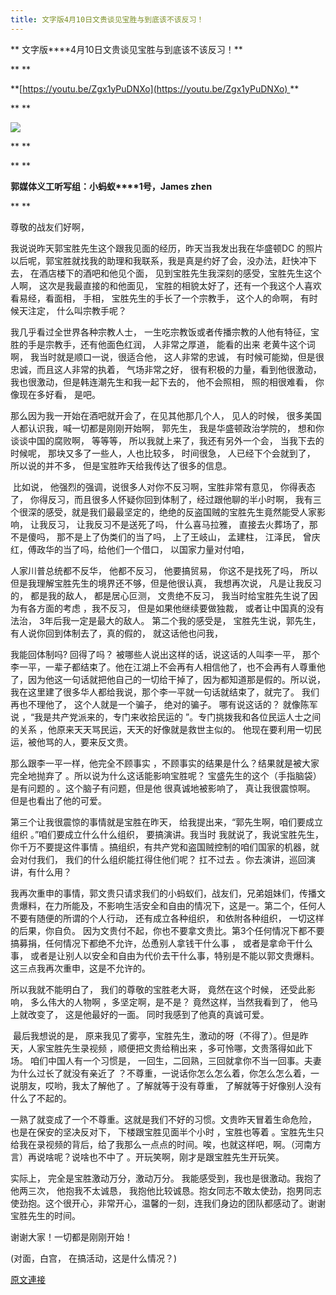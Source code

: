 ```yaml
---
title: 文字版4月10日文贵谈见宝胜与到底该不该反习！
---
```


**
文字版****4月10日文贵谈见宝胜与到底该不该反习！**



**
**



**[https://youtu.be/Zgx1yPuDNXo](https://youtu.be/Zgx1yPuDNXo) **



**
**


[![](https://4.bp.blogspot.com/-BCIpQWTpMNg/Ws0jdTw6cOI/AAAAAAAAC6s/mtu30gFwqH430WGueZmzEg6KrSYH558sQCLcBGAs/s400/0410-1.PNG)](https://4.bp.blogspot.com/-BCIpQWTpMNg/Ws0jdTw6cOI/AAAAAAAAC6s/mtu30gFwqH430WGueZmzEg6KrSYH558sQCLcBGAs/s1600/0410-1.PNG)


**
**



**
**



**郭媒体义工听写组：小蚂蚁****1号，James zhen**



**
**



尊敬的战友们好啊，








我说说昨天郭宝胜先生这个跟我见面的经历，昨天当我发出我在华盛顿DC 的照片以后呢，郭宝胜就找我的助理和我联系，我是真是约好了会，没办法，赶快冲下去， 在酒店楼下的酒吧和他见个面， 见到宝胜先生我深刻的感受，宝胜先生这个人啊， 这次是我最直接的和他面见， 宝胜的相貌太好了，还有一个我这个人喜欢看易经，看面相， 手相， 宝胜先生的手长了一个宗教手， 这个人的命啊， 有时候天注定， 什么叫宗教手呢？








我几乎看过全世界各种宗教人士， 一生吃宗教饭或者传播宗教的人他有特征，宝胜的手是宗教手，还有他面色红润， 人非常之厚道， 能看的出来 老黄牛这个词啊， 我当时就是顺口一说，很适合他， 这人非常的忠诚， 有时候可能拗，但是很忠诚，而且这人非常的执着， 气场非常之好， 很有积极的力量，看到他很激动， 我也很激动，但是韩连潮先生和我一起下去的， 他不会照相， 照的相很难看， 你像现在多好看， 是吧。








那么因为我一开始在酒吧就开会了，在见其他那几个人， 见人的时候， 很多美国人都认识我，喊一切都是刚刚开始啊， 郭先生， 我是华盛顿政治学院的， 想和你谈谈中国的腐败啊， 等等等， 所以我就上来了，我还有另外一个会， 当我下去的时候呢， 那块又多了一些人，人也比较多， 时间很急， 人已经下个会就到了， 所以说的并不多， 但是宝胜昨天给我传达了很多的信息。








 比如说， 他强烈的强调，说很多人对你不反习啊，宝胜非常有意见， 你得表态了， 你得反习，而且很多人怀疑你回到体制了，经过跟他聊的半小时啊， 我有三个很深的感受，就是我们最最坚定的，绝绝的反盗国贼的宝胜先生竟然能受人家影响， 让我反习， 让我反习不是送死了吗， 什么喜马拉雅， 直接去火葬场了，那不是傻吗， 那不是上了伪类们的当了吗， 上了王岐山， 孟建柱， 江泽民， 曾庆红，傅政华的当了吗，给他们一个借口， 以国家力量对付咱，








人家川普总统都不反华， 他都不反习， 他要搞贸易， 你这不是找死了吗， 所以但是我理解宝胜先生的境界还不够，但是他很认真， 我想再次说， 凡是让我反习的， 都是我的敌人， 都是居心叵测， 文贵绝不反习， 我当时给宝胜先生说了因为有各方面的考虑 ，我不反习， 但是如果他继续要做独裁， 或者让中国真的没有法治， 3年后我一定是最大的敌人。 第二个我的感受是， 宝胜先生说，郭先生， 有人说你回到体制去了，真的假的， 就这话他也问我，








我能回体制吗? 回得了吗？ 被哪些人说出这样的话，说这话的人叫李一平， 那个李一平，一辈子都结束了。他在江湖上不会再有人相信他了，也不会再有人尊重他了，因为他这一句话就把他自己的一切给干掉了，因为都知道那是假的。所以说，我在这里建了很多华人都给我说，那个李一平就一句话就结束了，就完了。 我们再也不理他了， 这个人就是一个骗子， 绝对的骗子。 哪有说这话的？ 就像陈军说 ，“我是共产党派来的，专门来收拾民运的 ”。专门挑拨我和各位民运人士之间的关系 ，他原来天天骂民运，天天的好像就是救世主似的。 他现在要利用一切民运，被他骂的人，要来反文贵。








那么跟李一平一样，他完全不顾事实 ，不顾事实的结果是什么？结果就是被大家完全地抛弃了 。所以说为什么这话能影响宝胜呢？ 宝盛先生的这个（手指脑袋）是有问题的 。这个脑子有问题，但是他 很真诚地被影响了， 真让我很震惊啊。 但是也看出了他的可爱。








第三个让我很震惊的事情就是宝胜在昨天， 给我提出来，“郭先生啊，咱们要成立组织 。”咱们要成立什么什么组织， 要搞演讲。我当时 我就说了，我说宝胜先生，你千万不要提这件事情 。搞组织，有共产党和盗国贼控制的咱们国家的机器，就会对付我们， 我们的什么组织能扛得住他们呢？ 扛不过去 。你去演讲，巡回演讲，有什么用？








我再次重申的事情，郭文贵只请求我们的小蚂蚁们，战友们，兄弟姐妹们，传播文贵爆料，在力所能及，不影响生活安全和自由的情况下，这是一。第二个，任何人不要有随便的所谓的个人行动， 还有成立各种组织， 和依附各种组织， 一切这样的后果，你自负。 因为文贵付不起，你也不要拿文贵比。第3个任何情况下都不要搞募捐，任何情况下都绝不允许，怂恿别人拿钱干什么事 ， 或者是拿命干什么事， 或者是让别人以安全和自由为代价去干什么事，特别是不能以郭文贵爆料。这三点我再次重申，这是不允许的。








所以我就不能明白了， 我们的尊敬的宝胜老大哥， 竟然在这个时候， 还受此影响， 多么伟大的人物啊 ，多坚定啊，是不是？ 竟然这样，当然我看到了， 他马上就改变了， 这是他最好的一面。 同时我感到了他真的真诚可爱。








 最后我想说的是， 原来我见了雾亭，宝胜先生，激动的呀（不得了）。但是昨天，人家宝胜先生录视频 ，顺便把文贵给稍出来 ，多可怜哪，文贵落得如此下场。 咱们中国人有一个习惯是， 一回生，二回熟，三回就拿你不当一回事。夫妻为什么过长了就没有亲近了 ？不尊重，一说话你怎么怎么着，你怎么怎么着，一说朋友，哎哟，我太了解他了 。了解就等于没有尊重， 了解就等于好像别人没有什么了不起的。



一熟了就变成了一个不尊重。这就是我们不好的习惯。文贵昨天冒着生命危险， 也是在保安的坚决反对下， 下楼跟宝胜见面半个小时 ，宝胜也等着 。宝胜先生只给我在录视频的背后，给了我那么一点点的时间。唉，也就这样吧，啊。（河南方言）再说啥呢？说啥也不中了 。开玩笑啊，刚才是跟宝胜先生开玩笑。








实际上， 完全是宝胜激动万分，激动万分。 我能感受到，我也是很激动。我抱了他两三次， 他抱我不太诚恳， 我抱他比较诚恳。抱女同志不敢太使劲，抱男同志使劲抱。这个很开心，非常开心，温馨的一刻，连我们身边的团队都感动了。谢谢宝胜先生的时间。








谢谢大家！一切都是刚刚开始！








(对面，白宫， 在搞活动，这是什么情况？)

[原文連接](http://littleantvoice.blogspot.com/2018/04/410.html)